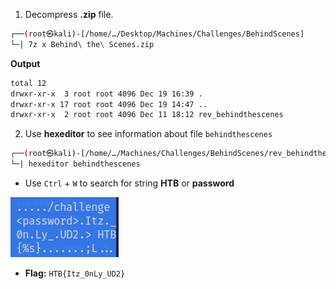 1. Decompress **.zip** file.

```bash
┌──(root㉿kali)-[/home/…/Desktop/Machines/Challenges/BehindScenes]
└─| 7z x Behind\ the\ Scenes.zip
```

**Output**
```bash
total 12
drwxr-xr-x  3 root root 4096 Dec 19 16:39 .
drwxr-xr-x 17 root root 4096 Dec 19 14:47 ..
drwxr-xr-x  2 root root 4096 Dec 11 18:12 rev_behindthescenes
```

2. Use **hexeditor** to see information about file `behindthescenes`

```bash
┌──(root㉿kali)-[/home/…/Machines/Challenges/BehindScenes/rev_behindthescenes]
└─| hexeditor behindthescenes
```
* Use `Ctrl` + `W` to search for string **HTB** or **password**

![info.PNG](/assets/Challenges/Reversing/info.PNG)

* **Flag:** `HTB{Itz_0nLy_UD2}`